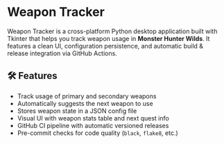 # Weapon Tracker

Weapon Tracker is a cross-platform Python desktop application built with Tkinter that helps you track weapon usage in **Monster Hunter Wilds**.
It features a clean UI, configuration persistence, and automatic build & release integration via GitHub Actions.

## 🛠 Features

- Track usage of primary and secondary weapons
- Automatically suggests the next weapon to use
- Stores weapon state in a JSON config file
- Visual UI with weapon stats table and next quest info
- GitHub CI pipeline with automatic versioned releases
- Pre-commit checks for code quality (`black`, `flake8`, etc.)
